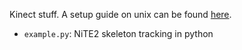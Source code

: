 Kinect stuff. A setup guide on unix can be found
[here](http://maxime-tournier.github.io/notes/code/kinect.html).

- `example.py`: NiTE2 skeleton tracking in python